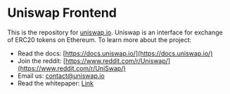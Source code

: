 # Uniswap Frontend
This is the repository for [uniswap.io](https://uniswap.io/). Uniswap is an interface for exchange of ERC20 tokens on Ethereum. To learn more about the project:

* Read the docs: [https://docs.uniswap.io/](https://docs.uniswap.io/)
* Join the reddit: [https://www.reddit.com/r/Uniswap/](https://www.reddit.com/r/UniSwap/)
* Email us: [contact@uniswap.io](mailto:contact@uniswap.io)
* Read the whitepaper: [Link](https://hackmd.io/C-DvwDSfSxuh-Gd4WKE_ig)
